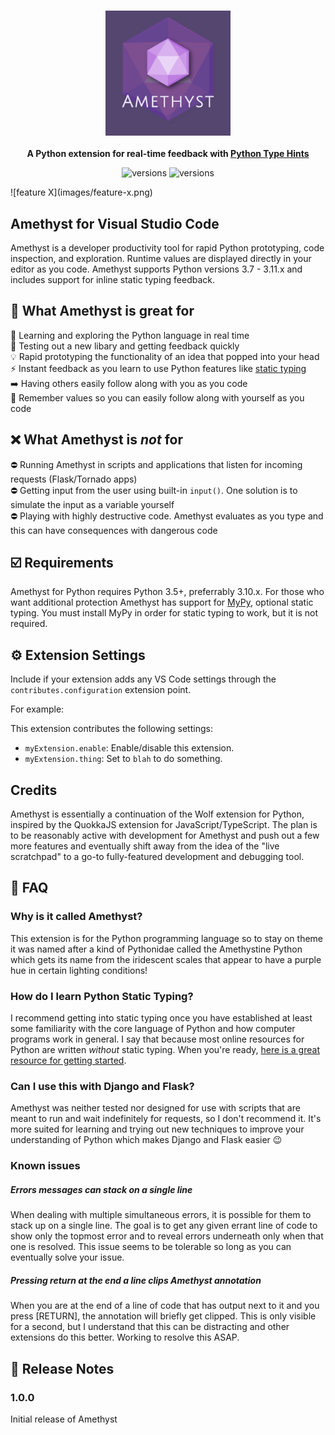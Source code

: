 
<h1 align="center">
  <img align="center" src="./assets/amethyst2.png" width="200px" style="margin: 20px auto; display: block;" />
</h1>

<p align="center"><b>A Python extension for real-time feedback with <a href="https://docs.python.org/3.9/library/typing.html#module-typing" target="_blank">Python Type Hints</a></b>
</p>

<div align="center">

![versions](https://img.shields.io/badge/Amethyst-1.0.0-946adf?style=for-the-badge)
![versions](https://img.shields.io/badge/Python-3.7%20%7C%203.8.%20%7C%203.9%20%7C%203.10%20%7C%203.11-blue?style=for-the-badge)

</div>

\!\[feature X\]\(images/feature-x.png\)

## Amethyst for Visual Studio Code

Amethyst is a developer productivity tool for rapid Python prototyping, code inspection, and exploration. Runtime values are displayed directly in your editor as you code. Amethyst supports Python versions 3.7 - 3.11.x and includes support for inline static typing feedback.


## 💎 What Amethyst is great for
📖 Learning and exploring the Python language in real time<br/>
🧪 Testing out a new libary and getting feedback quickly<br/>
💡 Rapid prototyping the functionality of an idea that popped into your head<br/>
⚡️ Instant feedback as you learn to use Python features like <a href="https://mypy.readthedocs.io/en/stable/cheat_sheet_py3.html">static typing</a><br/>
➡️ Having others easily follow along with you as you code<br/>
🧠 Remember values so you can easily follow along with yourself as you code

## ❌ What Amethyst is *not* for
⛔ Running Amethyst in scripts and applications that listen for incoming requests (Flask/Tornado apps)<br/>
⛔ Getting input from the user using built-in `input()`. One solution is to simulate the input as a variable yourself<br/>
⛔ Playing with highly destructive code. Amethyst evaluates as you type and this can have consequences with dangerous code

## ☑️ Requirements

Amethyst for Python requires Python 3.5+, preferrably 3.10.x. For those who want additional protection Amethyst has support for [MyPy](https://github.com/python/mypy#mypy-static-typing-for-python), optional static typing. You must install MyPy in order for static typing to work, but it is not required.

## ⚙️ Extension Settings

Include if your extension adds any VS Code settings through the `contributes.configuration` extension point.

For example:

This extension contributes the following settings:

* `myExtension.enable`: Enable/disable this extension.
* `myExtension.thing`: Set to `blah` to do something.

## Credits
Amethyst is essentially a continuation of the Wolf extension for Python, inspired by the QuokkaJS extension for JavaScript/TypeScript. The plan is to be reasonably active with development for Amethyst and push out a few more features and eventually shift away from the idea of the "live scratchpad" to a go-to fully-featured development and debugging tool.


## 💭 FAQ

### Why is it called Amethyst?
This extension is for the Python programming language so to stay on theme it was named after a kind of Pythonidae called the Amethystine Python which gets its name from the iridescent scales that appear to have a purple hue in certain lighting conditions!

### How do I learn Python Static Typing?
I recommend getting into static typing once you have established at least some familiarity with the core language of Python and how computer programs work in general. I say that because most online resources for Python are written *without* static typing. When you're ready, [here is a great resource for getting started](https://mypy.readthedocs.io/en/stable/cheat_sheet_py3.html).

### Can I use this with Django and Flask?
Amethyst was neither tested nor designed for use with scripts that are meant to run and wait indefinitely for requests, so I don't recommend it. It's more suited for learning and trying out new techniques to improve your understanding of Python which makes Django and Flask easier 😉

### Known issues

##### Errors messages can stack on a single line
When dealing with multiple simultaneous errors, it is possible for them to stack up on a single line. The goal is to get any given errant line of code to show only the topmost error and to reveal errors underneath only when that one is resolved. This issue seems to be tolerable so long as you can eventually solve your issue.

##### Pressing return at the end a line clips Amethyst annotation
When you are at the end of a line of code that has output next to it and you press [RETURN], the annotation will briefly get clipped. This is only visible for a second, but I understand that this can be distracting and other extensions do this better. Working to resolve this ASAP.

## 📄 Release Notes

### 1.0.0

Initial release of Amethyst
